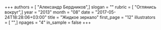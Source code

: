 +++
authors = [ "Александр Бердников",]
slogan = ""
rubric = [ "Оглянись вокруг",]
year = "2013"
month = "08"
date = "2017-05-24T18:28:06+03:00"
title = "Жидкое зеркало"
first_page = "12"
illustrators = [ "",]
npages = "4"
in_sample = false
+++
